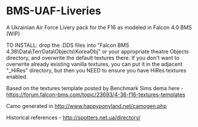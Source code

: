# BMS-UAF-Liveries
A Ukrainian Air Force Livery pack for the F16 as modeled in Falcon 4.0 BMS (WIP)

TO INSTALL: drop the .DDS files into "Falcon BMS 4.36\Data\TerrData\Objects\KoreaObj" or your appropriate theatre Objects directory, and overwrite the default textures there.
If you don't want to overwrite already existing vanilla textures, you can put it in the adjacent "_HiRes" directory, but then you NEED to ensure you have HiRes textures enabled.

Based on the textures template posted by Benchmark Sims dema here - https://forum.falcon-bms.com/topic/23693/4-36-f16-textures-templates

Camo generated in http://www.happyponyland.net/camogen.php

Historical references - http://spotters.net.ua/directory/
